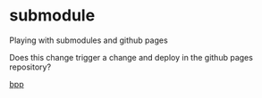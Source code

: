 # submodule
Playing with submodules and github pages

Does this change trigger a change and deploy in the github pages repository?

[bpp](<30 Boas Práticas de Programação.md>)
